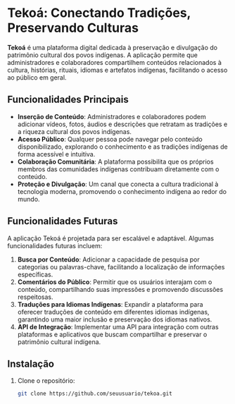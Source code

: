 # Tekoá: Conectando Tradições, Preservando Culturas

**Tekoá** é uma plataforma digital dedicada à preservação e divulgação do patrimônio cultural dos povos indígenas. A aplicação permite que administradores e colaboradores compartilhem conteúdos relacionados à cultura, histórias, rituais, idiomas e artefatos indígenas, facilitando o acesso ao público em geral.

## Funcionalidades Principais

- **Inserção de Conteúdo**: Administradores e colaboradores podem adicionar vídeos, fotos, áudios e descrições que retratam as tradições e a riqueza cultural dos povos indígenas.
- **Acesso Público**: Qualquer pessoa pode navegar pelo conteúdo disponibilizado, explorando o conhecimento e as tradições indígenas de forma acessível e intuitiva.
- **Colaboração Comunitária**: A plataforma possibilita que os próprios membros das comunidades indígenas contribuam diretamente com o conteúdo.
- **Proteção e Divulgação**: Um canal que conecta a cultura tradicional à tecnologia moderna, promovendo o conhecimento indígena ao redor do mundo.

## Funcionalidades Futuras

A aplicação Tekoá é projetada para ser escalável e adaptável. Algumas funcionalidades futuras incluem:

1. **Busca por Conteúdo**: Adicionar a capacidade de pesquisa por categorias ou palavras-chave, facilitando a localização de informações específicas.
2. **Comentários do Público**: Permitir que os usuários interajam com o conteúdo, compartilhando suas impressões e promovendo discussões respeitosas.
3. **Traduções para Idiomas Indígenas**: Expandir a plataforma para oferecer traduções de conteúdo em diferentes idiomas indígenas, garantindo uma maior inclusão e preservação dos idiomas nativos.
4. **API de Integração**: Implementar uma API para integração com outras plataformas e aplicativos que buscam compartilhar e preservar o patrimônio cultural indígena.

## Instalação

1. Clone o repositório:

   ```bash
   git clone https://github.com/seuusuario/tekoa.git
